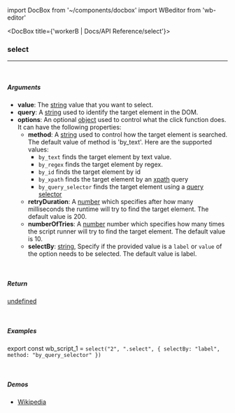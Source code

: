 import DocBox from '~/components/docbox'
import WBeditor from 'wb-editor'

<DocBox title={'workerB | Docs/API Reference/select'}>

### **select**
<hr/>
<br/>


##### Arguments
-   **value**: The [string](https://developer.mozilla.org/docs/Web/JavaScript/Reference/Global_Objects/String) value that you want to select.
-   **query**: A [string](https://developer.mozilla.org/docs/Web/JavaScript/Reference/Global_Objects/String) used to identify the target element in the DOM.
-   **options**: An optional [object](https://developer.mozilla.org/docs/Web/JavaScript/Reference/Global_Objects/Object) used to control what the click function does. It can have the following properties:
    -   **method**: A [string](https://developer.mozilla.org/docs/Web/JavaScript/Reference/Global_Objects/String) used to control how the target element is searched. The default value of method is 'by_text'. Here are the supported values: 
        -   `by_text` finds the target element by text value.
        -   `by_regex` finds the target element by regex.
        -   `by_id` finds the target element by id
        -   `by_xpath` finds the target element by an [xpath](https://developer.mozilla.org/en-US/docs/Web/XPath) query
        -   `by_query_selector` finds the target element using a [query selector](https://developer.mozilla.org/en-US/docs/Web/API/Document/querySelector)
    -   **retryDuration**: A [number](https://developer.mozilla.org/docs/Web/JavaScript/Reference/Global_Objects/Number) which specifies after how many milliseconds the runtime will try to find the target element. The default value is 200. 
    -   **numberOfTries**: A [number](https://developer.mozilla.org/docs/Web/JavaScript/Reference/Global_Objects/Number) number which specifies how many times the script runner will try to find the target element. The default value is 10.
    -   **selectBy**: [string](https://developer.mozilla.org/docs/Web/JavaScript/Reference/Global_Objects/String), Specify if the provided value is a `label` or `value` of the option needs to be selected. The default value is label.

<br/>

##### Return

[undefined](https://developer.mozilla.org/en-US/docs/Web/JavaScript/Reference/Global_Objects/undefined)

<br/>

##### Examples

export const wb_script_1 = `
select("2", ".select", {
    selectBy: "label",
    method: "by_query_selector"
})
`

<WBeditor
    code = {wb_script_1}
    readOnly = {true}
    showShareIcon={false}
    showRunButton={false}
/>


<br/>

##### Demos
-   [Wikipedia](/demos/wikipedia)

</DocBox>